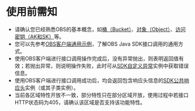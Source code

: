 # 使用前需知<a name="ZH-CN_TOPIC_0142815558"></a>

-   请确认您已经熟悉OBS的基本概念，如[桶（Bucket）](http://support.huaweicloud.com/productdesc-obs/zh-cn_topic_0045829091.html)、[对象（Object）](http://support.huaweicloud.com/productdesc-obs/zh-cn_topic_0045829081.html)、[访问密钥（AK和SK）](http://support.huaweicloud.com/productdesc-obs/zh-cn_topic_0045829102.html)等。
-   您可以先参考[OBS客户端通用示例](OBS客户端通用示例.md)，了解OBS Java SDK接口调用的通用方式。
-   使用OBS客户端进行接口调用操作完成后，没有异常抛出，则表明返回值有效；若抛出异常，则说明操作失败，此时可从[SDK自定义异常](SDK自定义异常.md)实例中获取错误信息。
-   使用OBS客户端进行接口调用成功后，均会返回包含响应头信息的[SDK公共响应头](SDK公共响应头.md)实例（或其子类实例）。
-   当前各区域特性开放不一致，部分特性只在部分区域开放，使用过程中若接口HTTP状态码为405，请确认该区域是否支持该功能特性。

